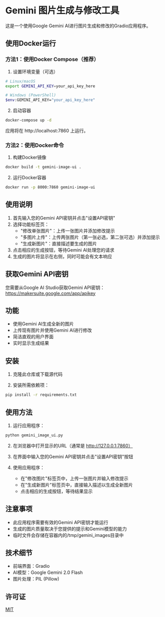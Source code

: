 # Gemini 图片生成与修改工具

这是一个使用Google Gemini AI进行图片生成和修改的Gradio应用程序。

## 使用Docker运行

### 方法1：使用Docker Compose（推荐）

1. 设置环境变量（可选）

```bash
# Linux/macOS
export GEMINI_API_KEY=your_api_key_here

# Windows (PowerShell)
$env:GEMINI_API_KEY="your_api_key_here"
```

2. 启动容器

```bash
docker-compose up -d
```

应用将在 http://localhost:7860 上运行。

### 方法2：使用Docker命令

1. 构建Docker镜像

```bash
docker build -t gemini-image-ui .
```

2. 运行Docker容器

```bash
docker run -p 8000:7860 gemini-image-ui
```

## 使用说明

1. 首先输入您的Gemini API密钥并点击"设置API密钥"
2. 选择功能标签页：
   - "修改单张图片"：上传一张图片并添加修改提示
   - "多图片上传"：上传两张图片（第一张必选，第二张可选）并添加提示
   - "生成新图片"：直接描述要生成的图片
3. 点击相应的生成按钮，等待Gemini AI处理您的请求
4. 生成的图片将显示在右侧，同时可能会有文本响应

## 获取Gemini API密钥

您需要从Google AI Studio获取Gemini API密钥：https://makersuite.google.com/app/apikey

## 功能

- 使用Gemini AI生成全新的图片
- 上传现有图片并使用Gemini AI进行修改
- 简洁直观的用户界面
- 实时显示生成结果

## 安装

1. 克隆此仓库或下载源代码

2. 安装所需依赖项：

```bash
pip install -r requirements.txt
```

## 使用方法

1. 运行应用程序：

```bash
python gemini_image_ui.py
```

2. 在浏览器中打开显示的URL（通常是 http://127.0.0.1:7860）

3. 在界面中输入您的Gemini API密钥并点击"设置API密钥"按钮

4. 使用应用程序：
   - 在"修改图片"标签页中，上传一张图片并输入修改提示
   - 在"生成新图片"标签页中，直接输入描述以生成全新图片
   - 点击相应的生成按钮，等待结果显示

## 注意事项

- 此应用程序需要有效的Gemini API密钥才能运行
- 生成的图片质量取决于您提供的提示和Gemini模型的能力
- 临时文件会存储在容器内的/tmp/gemini_images目录中

## 技术细节

- 前端界面：Gradio
- AI模型：Google Gemini 2.0 Flash
- 图片处理：PIL (Pillow)

## 许可证

[MIT](LICENSE) 